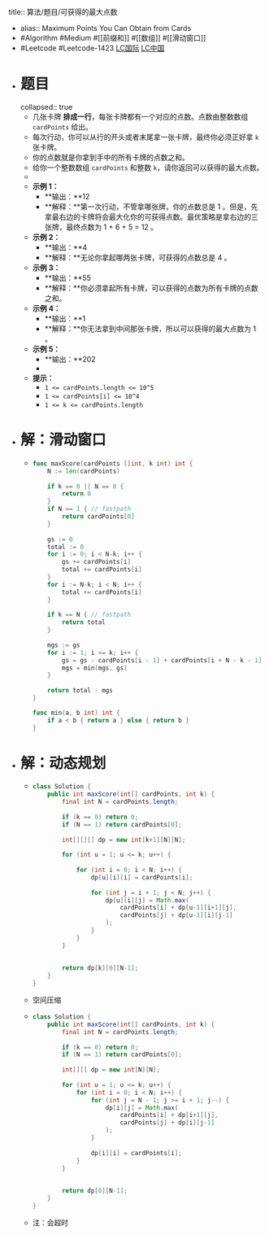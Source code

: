 title:: 算法/题目/可获得的最大点数

- alias:: Maximum Points You Can Obtain from Cards
- #Algorithm #Medium #[[前缀和]] #[[数组]] #[[滑动窗口]]
- #Leetcode #Leetcode-1423 [LC国际](https://leetcode.com/problems/maximum-points-you-can-obtain-from-cards/) [LC中国](https://leetcode-cn.com/problems/maximum-points-you-can-obtain-from-cards/)
- # 题目
  collapsed:: true
	- 几张卡牌 **排成一行**，每张卡牌都有一个对应的点数。点数由整数数组 `cardPoints` 给出。
	- 每次行动，你可以从行的开头或者末尾拿一张卡牌，最终你必须正好拿 `k` 张卡牌。
	- 你的点数就是你拿到手中的所有卡牌的点数之和。
	- 给你一个整数数组 `cardPoints` 和整数 `k`，请你返回可以获得的最大点数。
	-
	- **示例 1：**
		- **输出：**12
		- **解释：**第一次行动，不管拿哪张牌，你的点数总是 1 。但是，先拿最右边的卡牌将会最大化你的可获得点数。最优策略是拿右边的三张牌，最终点数为 1 + 6 + 5 = 12 。
	- **示例 2：**
		- **输出：**4
		- **解释：**无论你拿起哪两张卡牌，可获得的点数总是 4 。
	- **示例 3：**
		- **输出：**55
		- **解释：**你必须拿起所有卡牌，可以获得的点数为所有卡牌的点数之和。
	- **示例 4：**
		- **输出：**1
		- **解释：**你无法拿到中间那张卡牌，所以可以获得的最大点数为 1 。
	- **示例 5：**
		- **输出：**202
		-
	- **提示：**
		- `1 <= cardPoints.length <= 10^5`
		- `1 <= cardPoints[i] <= 10^4`
		- `1 <= k <= cardPoints.length`
- # 解：滑动窗口
	- ```go
	  func maxScore(cardPoints []int, k int) int {
	      N := len(cardPoints)
	      
	      if k == 0 || N == 0 {
	          return 0
	      }
	      if N == 1 { // fastpath
	          return cardPoints[0]
	      }
	      
	      gs := 0
	      total := 0
	      for i := 0; i < N-k; i++ {
	          gs += cardPoints[i]
	          total += cardPoints[i]
	      }
	      for i := N-k; i < N; i++ {
	          total += cardPoints[i]
	      }
	      
	      if k == N { // fastpath
	          return total
	      }
	      
	      mgs := gs
	      for i := 1; i <= k; i++ {
	          gs = gs - cardPoints[i - 1] + cardPoints[i + N - k - 1]
	          mgs = min(mgs, gs)
	      }
	      
	      return total - mgs
	  }
	  
	  func min(a, b int) int {
	      if a < b { return a } else { return b }
	  }
	  ```
- # 解：动态规划
	- ```java
	  class Solution {
	      public int maxScore(int[] cardPoints, int k) {
	          final int N = cardPoints.length;
	          
	          if (k == 0) return 0;
	          if (N == 1) return cardPoints[0];
	          
	          int[][][] dp = new int[k+1][N][N];
	          
	          for (int u = 1; u <= k; u++) {
	              
	              for (int i = 0; i < N; i++) {
	                  dp[u][i][i] = cardPoints[i];
	                  
	                  for (int j = i + 1; j < N; j++) {
	                      dp[u][i][j] = Math.max(
	                          cardPoints[i] + dp[u-1][i+1][j],
	                          cardPoints[j] + dp[u-1][i][j-1]
	                      );
	                  }
	              }
	          }
	          
	          
	          return dp[k][0][N-1];
	      }
	  }
	  ```
	- 空间压缩
	- ```java
	  class Solution {
	      public int maxScore(int[] cardPoints, int k) {
	          final int N = cardPoints.length;
	          
	          if (k == 0) return 0;
	          if (N == 1) return cardPoints[0];
	          
	          int[][] dp = new int[N][N];
	          
	          for (int u = 1; u <= k; u++) {
	              for (int i = 0; i < N; i++) {
	                  for (int j = N - 1; j >= i + 1; j--) {
	                      dp[i][j] = Math.max(
	                          cardPoints[i] + dp[i+1][j],
	                          cardPoints[j] + dp[i][j-1]
	                      );
	                  }
	                  
	                  dp[i][i] = cardPoints[i];
	              }
	          }
	          
	          
	          return dp[0][N-1];
	      }
	  }
	  ```
	- 注：会超时